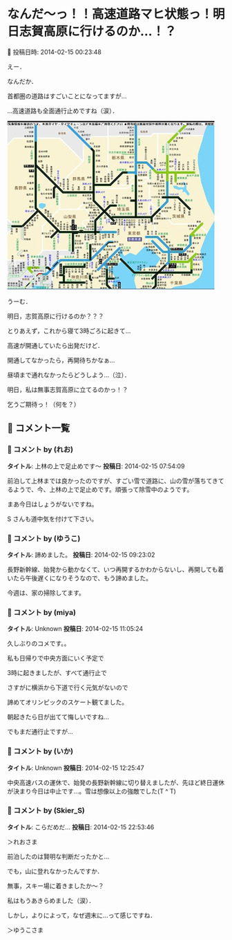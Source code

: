 # なんだ～っ！！高速道路マヒ状態っ！明日志賀高原に行けるのか…！？

📅 投稿日時: 2014-02-15 00:23:48

えー．


なんだか．


首都圏の道路はすごいことになってますが…





…高速道路も全面通行止めですね（涙）．




![3a788fac987bb5994912195005af2502.jpg](images/3a788fac987bb5994912195005af2502.jpg)







うーむ．


明日，志賀高原に行けるのか？？？





とりあえず，これから寝て3時ごろに起きて…


高速が開通していたら出発だけど．





開通してなかったら，再開待ちかなぁ…


昼頃まで通れなかったらどうしよう…（泣）．





明日，私は無事志賀高原に立てるのかっ！？


乞うご期待っ！（何を？）

## 💬 コメント一覧

### 💬 コメント by (れお)
**タイトル**: 上林の上で足止めです～
**投稿日**: 2014-02-15 07:54:09

前泊して上林までは良かったのですが、すごい雪で道路に、山の雪が落ちてきてるようで、今、上林の上で足止めです。頑張って除雪中のようです。

まあ今日はしょうがないですね。

S さんも道中気を付けて下さい。

### 💬 コメント by (ゆうこ)
**タイトル**: 諦めました。
**投稿日**: 2014-02-15 09:23:02

長野新幹線、始発から動かなくて、いつ再開するかわからないし、再開しても着いたら午後遅くになりそうなので、もう諦めました。

今週は、家の掃除してます。

### 💬 コメント by (miya)
**タイトル**: Unknown
**投稿日**: 2014-02-15 11:05:24

久しぶりのコメです。。

私も日帰りで中央方面にいく予定で

3時に起きましたが、すべて通行止で

さすがに横浜から下道で行く元気がないので

諦めてオリンピックのスケート観てました。



朝起きたら日が出てて悔しいですね...

でもまだ通行止ですが...

### 💬 コメント by (いか)
**タイトル**: Unknown
**投稿日**: 2014-02-15 12:25:47

中央高速バスの運休で、始発の長野新幹線に切り替えましたが、先ほど終日運休が決まり今日は中止です…。雪は想像以上の強敵でした(T ^ T)

### 💬 コメント by (Skier_S)
**タイトル**: こらだめだ…
**投稿日**: 2014-02-15 22:53:46

＞れおさま

前泊したのは賢明な判断だったかと…

でも，山に登れなかったんですか．

無事，スキー場に着きましたか～？

私はもうあきらめました（涙）．

しかし，よりによって，なぜ週末に…って感じですね．



＞ゆうこさま

